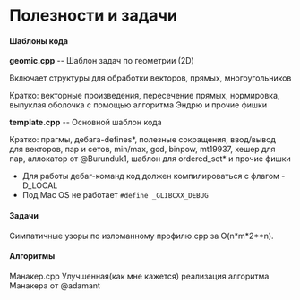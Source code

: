 # Полезности и задачи

#### Шаблоны кода

**geomic.cpp** -- Шаблон задач по геометрии (2D)

Включает структуры для обработки векторов, прямых, многоугольников

Кратко: векторные произведения, пересечение прямых, нормировка, выпуклая оболочка с помощью алгоритма Эндрю и прочие фишки



**template.cpp** -- Основной шаблон кода

Кратко: прагмы, дебага-defines*, полезные сокращения, ввод/вывод для векторов, пар и сетов, min/max, gcd, binpow, mt19937, хешер для пар, аллокатор от @Burunduk1, шаблон для ordered_set\* и прочие фишки

* Для работы дебаг-команд код должен компилироваться с флагом -D_LOCAL
* Под Mac OS не работает  `#define _GLIBCXX_DEBUG`

#### Задачи

Симпатичные узоры по изломанному профилю.cpp за O(n\*m\*2\*\*n).

#### Алгоритмы

Манакер.cpp Улучшенная(как мне кажется) реализация алгоритма Манакера от @adamant